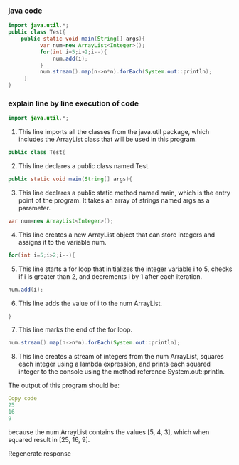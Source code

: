 <h3> java code</h3>

```java
import java.util.*;
public class Test{
    public static void main(String[] args){
          var num=new ArrayList<Integer>();
          for(int i=5;i>2;i--){
              num.add(i);
          }
          num.stream().map(n->n*n).forEach(System.out::println);
     }
}
```

<h3> explain line by line execution of code</h3>

```java
import java.util.*;
```
1. This line imports all the classes from the java.util package, which includes the ArrayList class that will be used in this program.

```java
public class Test{
 ``` 
2. This line declares a public class named Test.

```java
public static void main(String[] args){ 
```
3. This line declares a public static method named main, which is the entry point of the program. It takes an array of strings named args as a parameter.

```java
var num=new ArrayList<Integer>();
```
4. This line creates a new ArrayList object that can store integers and assigns it to the variable num.

```java
for(int i=5;i>2;i--){ 
```
5. This line starts a for loop that initializes the integer variable i to 5, checks if i is greater than 2, and decrements i by 1 after each iteration.

```java
num.add(i);
```
6. This line adds the value of i to the num ArrayList.

```java
} 
```
7. This line marks the end of the for loop.

```java
num.stream().map(n->n*n).forEach(System.out::println);
```
8. This line creates a stream of integers from the num ArrayList, squares each integer using a lambda expression, and prints each squared integer to the console using the method reference System.out::println.

The output of this program should be:
```yaml
Copy code
25
16
9
```
because the num ArrayList contains the values [5, 4, 3], which when squared result in [25, 16, 9].





Regenerate response
